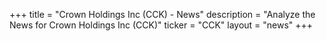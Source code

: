 +++
title = "Crown Holdings Inc (CCK) - News"
description = "Analyze the News for Crown Holdings Inc (CCK)"
ticker = "CCK"
layout = "news"
+++

